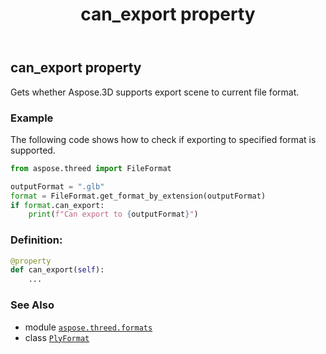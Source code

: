 ﻿---
title: can_export property
second_title: Aspose.3D for Python via .NET API References
description: 
type: docs
weight: 590
url: /python-net/aspose.threed.formats/plyformat/can_export/
is_root: false
---

## can_export property


Gets whether Aspose.3D supports export scene to current file format.

### Example 


The following code shows how to check if exporting to specified format is supported.

```python
from aspose.threed import FileFormat

outputFormat = ".glb"
format = FileFormat.get_format_by_extension(outputFormat)
if format.can_export:
    print(f"Can export to {outputFormat}")

```
### Definition:
```python
@property
def can_export(self):
    ...
```

### See Also
* module [`aspose.threed.formats`](../../)
* class [`PlyFormat`](/3d/python-net/aspose.threed.formats/plyformat)
